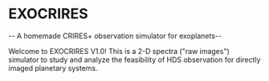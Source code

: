 # EXOCRIRES
-- A homemade CRIRES+ observation simulator for exoplanets-- 

Welcome to EXOCRIRES V1.0! This is a 2-D spectra ("raw images") simulator to study and analyze the feasibility of HDS observation for directly imaged planetary systems.


